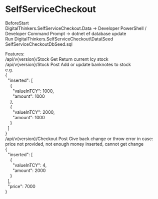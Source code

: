 # SelfServiceCheckout
BeforeStart  
DigitalThinkers.SelfServiceCheckout.Data -> Developer PowerShell / Developer Command Prompt -> dotnet ef database update  
Run DigitalThinkers.SelfServiceCheckout\Data\Seed SelfServiceCheckoutDbSeed.sql  

Features:  
/api/v{version}/Stock Get Return current lcy stock  
/api/v{version}/Stock Post Add or update banknotes to stock  
e.g.  
{  
&nbsp;&nbsp;"inserted": [  
&nbsp;&nbsp;&nbsp;&nbsp;{  
&nbsp;&nbsp;&nbsp;&nbsp;&nbsp;&nbsp;"valueInTCY": 1000,  
&nbsp;&nbsp;&nbsp;&nbsp;&nbsp;&nbsp;"amount": 1000  
&nbsp;&nbsp;&nbsp;&nbsp;},  
&nbsp;&nbsp;&nbsp;&nbsp;{  
&nbsp;&nbsp;&nbsp;&nbsp;&nbsp;&nbsp;"valueInTCY": 2000,  
&nbsp;&nbsp;&nbsp;&nbsp;&nbsp;&nbsp;"amount": 1000  
&nbsp;&nbsp;&nbsp;&nbsp;}  
&nbsp;&nbsp;]  
}  
/api/v{version}/Checkout Post Give back change or throw error in case: price not provided, not enough money inserted, cannot get change  
{  
&nbsp;&nbsp;"inserted": [  
&nbsp;&nbsp;&nbsp;&nbsp;{  
&nbsp;&nbsp;&nbsp;&nbsp;&nbsp;&nbsp;"valueInTCY": 4,  
&nbsp;&nbsp;&nbsp;&nbsp;&nbsp;&nbsp;"amount": 2000  
&nbsp;&nbsp;&nbsp;&nbsp;}  
&nbsp;&nbsp;],  
&nbsp;&nbsp;"price": 7000  
}  

